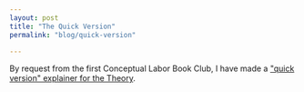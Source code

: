 ```yaml
---
layout: post
title: "The Quick Version"
permalink: "blog/quick-version"

---
```

By request from the first Conceptual Labor Book Club, I have made a ["quick version" explainer for the Theory](/quick-version).